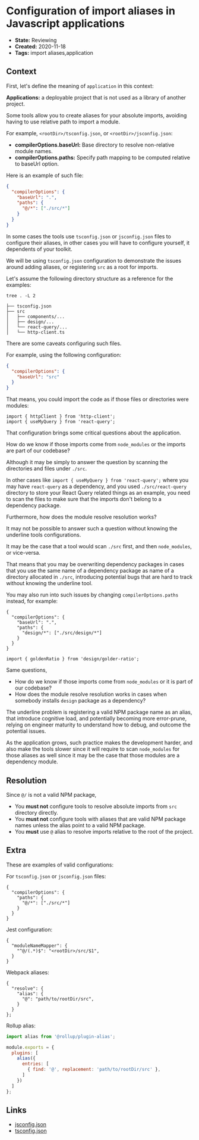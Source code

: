 # Configuration of import aliases in Javascript applications

* **State:** Reviewing
* **Created:** 2020-11-18
* **Tags:** import aliases,application

## Context

First, let's define the meaning of `application` in this context:

**Applications:** a deployable project that is not used as a library of another
project.

Some tools allow you to create aliases for your absolute imports, avoiding
having to use relative path to import a module.

For example, `<rootDir>/tsconfig.json`, or `<rootDir>/jsconfig.json`:

* **compilerOptions.baseUrl:** Base directory to resolve non-relative module
  names.
* **compilerOptions.paths:** Specify path mapping to be computed relative to
  baseUrl option.

Here is an example of such file:

```json
{
  "compilerOptions": {
    "baseUrl": ".",
    "paths": {
      "@/*": ["./src/*"]
    }
  }
}
```

In some cases the tools use `tsconfig.json` or `jsconfig.json` files
to configure their aliases, in other cases you will have to configure yourself,
it dependents of your toolkit.

We will be using `tsconfig.json` configuration to demonstrate the issues around
adding aliases, or registering `src` as a root for imports.

Let's assume the following directory structure as a reference for the examples:

```text
tree . -L 2

├── tsconfig.json
├── src
│   ├── components/...
│   ├── design/...
│   └── react-query/...
│   └── http-client.ts
```

There are some caveats configuring such files.

For example, using the following configuration:

```json
{
  "compilerOptions": {
    "baseUrl": "src"
  }
}
```

That means, you could import the code as if those files or directories were
modules:

```tsx
import { httpClient } from 'http-client';
import { useMyQuery } from 'react-query';
```

That configuration brings some critical questions about the application.

How do we know if those imports come from `node_modules` or the imports are
part of our codebase?

Although it may be simply to answer the question by scanning the directories and
files under `./src`.

In other cases like `import { useMyQuery } from 'react-query';` where you
may have `react-query` as a dependency, and you used `./src/react-query`
directory to store your React Query related things as an example, you need to
scan the files to make sure that the imports don't belong to a dependency
package.

Furthermore, how does the module resolve resolution works?

It may not be possible to answer such a question without knowing the underline
tools configurations.

It may be the case that a tool would scan `./src` first, and then `node_modules`,
or vice-versa.

That means that you may be overwriting dependency packages in cases that you
use the same name of a dependency package as name of a directory allocated in
`./src`, introducing potential bugs that are hard to track without knowing
the underline tool.

You may also run into such issues by changing `compilerOptions.paths` instead,
for example:

```jsonc
{
  "compilerOptions": {
    "baseUrl": ".",
    "paths": {
      "design/*": ["./src/design/*"]
    }
  }
}
```

```tsx
import { goldenRatio } from 'design/golder-ratio';
```

Same questions,

* How do we know if those imports come from `node_modules` or it is part of our
  codebase?
* How does the module resolve resolution works in cases when somebody installs
  `design` package as a dependency?

The underline problem is registering a valid NPM package name as an alias,
that introduce cognitive load, and potentially becoming more error-prune,
relying on engineer maturity to understand how to debug, and outcome the
potential issues.

As the application grows, such practice makes the development harder, and also
make the tools slower since it will require to scan `node_modules` for those
aliases as well since it may be the case that those modules are a dependency
module.

## Resolution

Since `@/` is not a valid NPM package,

* You **must not** configure tools to resolve absolute imports from `src`
  directory directly.
* You **must not** configure tools with aliases that are valid NPM package names
  unless the alias point to a valid NPM package.
* You **must** use `@` alias to resolve imports relative to the root of the
  project.

## Extra

These are examples of valid configurations:

For `tsconfig.json` or `jsconfig.json` files:

```jsonc
{
  "compilerOptions": {
    "paths": {
      "@/*": ["./src/*"]
    }
  }
}
```

Jest configuration:

```jsonc
{
  "moduleNameMapper": {
    "^@/(.*)$": "<rootDir>/src/$1",
  }
}
```

Webpack aliases:

```jsonc
{
  "resolve": {
    "alias": {
      "@": "path/to/rootDir/src",
    }
  }
};
```

Rollup alias:

```js
import alias from '@rollup/plugin-alias';

module.exports = {
  plugins: [
    alias({
      entries: [
        { find: '@', replacement: 'path/to/rootDir/src' },
      ]
    })
  ]
};
```

## Links

* [jsconfig.json](https://code.visualstudio.com/docs/languages/jsconfig)
* [tsconfig.json](https://www.typescriptlang.org/tsconfig)
